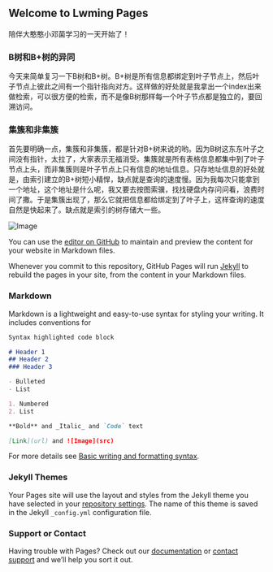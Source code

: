## Welcome to Lwming Pages

陪伴大憨憨小邓菌学习的一天开始了！

### B树和B+树的异同

今天来简单复习一下B树和B+树。B+树是所有信息都绑定到叶子节点上，然后叶子节点上彼此之间有一个指针指向对方。这样做的好处就是我拿出一个index出来做检索，可以很方便的检索，而不是像B树那样每一个叶子节点都是独立的，要回溯访问。

### 集簇和非集簇

首先要明确一点，集簇和非集簇，都是针对B+树来说的哟。因为B树这东东叶子之间没有指针，太拉了，大家表示无福消受。集簇就是所有表格信息都集中到了叶子节点上头，而非集簇则是叶子节点上只有信息的地址信息。只存地址信息的好处就是，由索引建立的B+树短小精悍，缺点就是查询的速度慢。因为我每次只能拿到一个地址，这个地址是什么呢，我又要去按图索骥，找找硬盘内存问问看，浪费时间了撒。于是集簇出现了，那么它就把信息都给绑定到了叶子上，这样查询的速度自然是快起来了。缺点就是索引的树存储大一些。

![Image](https://github.com/459548764/homepage/img/pic1.png)



You can use the [editor on GitHub](https://github.com/459548764/homepage/edit/gh-pages/index.md) to maintain and preview the content for your website in Markdown files.

Whenever you commit to this repository, GitHub Pages will run [Jekyll](https://jekyllrb.com/) to rebuild the pages in your site, from the content in your Markdown files.

### Markdown

Markdown is a lightweight and easy-to-use syntax for styling your writing. It includes conventions for

```markdown
Syntax highlighted code block

# Header 1
## Header 2
### Header 3

- Bulleted
- List

1. Numbered
2. List

**Bold** and _Italic_ and `Code` text

[Link](url) and ![Image](src)
```

For more details see [Basic writing and formatting syntax](https://docs.github.com/en/github/writing-on-github/getting-started-with-writing-and-formatting-on-github/basic-writing-and-formatting-syntax).

### Jekyll Themes

Your Pages site will use the layout and styles from the Jekyll theme you have selected in your [repository settings](https://github.com/459548764/homepage/settings/pages). The name of this theme is saved in the Jekyll `_config.yml` configuration file.

### Support or Contact

Having trouble with Pages? Check out our [documentation](https://docs.github.com/categories/github-pages-basics/) or [contact support](https://support.github.com/contact) and we’ll help you sort it out.
